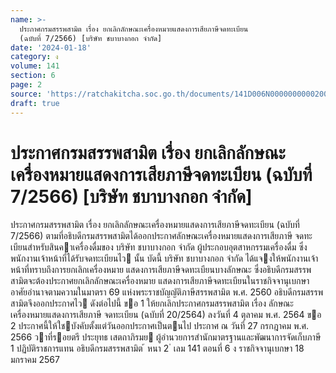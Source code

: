 ```yaml
---
name: >-
  ประกาศกรมสรรพสามิต เรื่อง ยกเลิกลักษณะเครื่องหมายแสดงการเสียภาษีจดทะเบียน
  (ฉบับที่ 7/2566) [บริษัท ชบาบางกอก จำกัด]
date: '2024-01-18'
category: ง
volume: 141
section: 6
page: 2
source: 'https://ratchakitcha.soc.go.th/documents/141D006N0000000000200.pdf'
draft: true
---
```


# ประกาศกรมสรรพสามิต เรื่อง ยกเลิกลักษณะเครื่องหมายแสดงการเสียภาษีจดทะเบียน (ฉบับที่ 7/2566) [บริษัท ชบาบางกอก จำกัด]

ประกาศกรมสรรพสามิต เรื่อง ยกเลิกลักษณะเครื่องหมายแสดงการเสียภาษีจดทะเบียน (ฉบับที่ 7/2566) ตามที่อธิบดีกรมสรรพสามิตได้ออกประกาศลักษณะเครื่องหมายแสดงการเสียภาษี จดทะเบียนสําหรับสินคาเครื่องดื่มของ บริษัท ชบาบางกอก จํากัด ผู้ประกอบอุตสาหกรรมเครื่องดื่ม ซึ่งพนักงานเจ้าหน้าที่ได้รับจดทะเบียนไว นั้น บัดนี้ บริษัท ชบาบางกอก จํากัด ได้แจงให้พนักงานเจ้าหน้าที่ทราบถึงการยกเลิกเครื่องหมาย แสดงการเสียภาษีจดทะเบียนบางลักษณะ ซึ่งอธิบดีกรมสรรพสามิตจะต้องประกาศยกเลิกลักษณะเครื่องหมาย แสดงการเสียภาษีจดทะเบียนในราชกิจจานุเบกษา อาศัยอํานาจตามความในมาตรา 69 แห่งพระราชบัญญัติภาษีสรรพสามิต พ.ศ. 2560 อธิบดีกรมสรรพสามิตจึงออกประกาศไว ดังต่อไปนี้ ขอ 1 ให้ยกเลิกประกาศกรมสรรพสามิต เรื่อง ลักษณะเครื่องหมายแสดงการเสียภาษี จดทะเบียน (ฉบับที่ 20/2564) ลงวันที่ 4 ตุลาคม พ.ศ. 2564 ขอ 2 ประกาศนี้ให้ใชบังคับตั้งแต่วันออกประกาศเป็นตนไป ประกาศ ณ วันที่ 27 กรกฎาคม พ.ศ. 2566 วาที่รอยตรี ประยุทธ เสตถาภิรมย ผู้อํานวยการสํานักมาตรฐานและพัฒนาการจัดเก็บภาษี 1 ปฏิบัติราชการแทน อธิบดีกรมสรรพสามิต ้ หนา 2 ่ เลม 141 ตอนที่ 6 ง ราชกิจจานุเบกษา 18 มกราคม 2567
